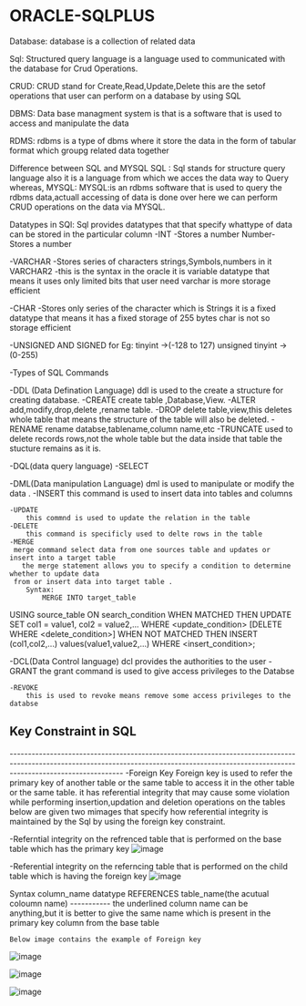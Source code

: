 # ORACLE-SQLPLUS
Database:
database is a collection of related data

Sql:
Structured query language is a language used to communicated with the database for Crud Operations.

CRUD:
CRUD stand for Create,Read,Update,Delete this are the setof operations that user can perform on a database by using SQL 

DBMS:
Data base managment system is that is a software that is used  to access and manipulate the data 

RDMS:
rdbms is a type of dbms where it store the data in the form of tabular format which groupg related data together

Difference between SQL and MYSQL
	SQL :
	Sql stands for structure query language also it is a language from which we acces the data way to Query 
	whereas,
	MYSQL:
	MYSQL:is an rdbms software that is used to query the rdbms data,actuall accessing of data is done over here
	we can perform CRUD operations on the data via MYSQL.

Datatypes in SQl:
Sql provides datatypes that that specify whattype of data can be stored in the particular column
-INT -Stores a number
 Number-Stores a number

-VARCHAR -Stores series of characters strings,Symbols,numbers in it
 VARCHAR2 -this is the syntax in the oracle
 it is variable datatype that means it uses only limited bits that user need  varchar is more storage efficient

-CHAR -Stores only series of the character which is Strings
  it is a fixed datatype that means it has a fixed storage of 255 bytes
  char is not so storage efficient

-UNSIGNED AND SIGNED
	for Eg:
		tinyint ->(-128 to 127)
	unsigned tinyint ->(0-255)

-Types of SQL Commands
	
-DDL (Data Defination Language)
	ddl is used to the create a structure for creating database.
		-CREATE
		  create table ,Database,View.
		-ALTER
		add,modify,drop,delete ,rename table.
		-DROP
		 delete table,view,this deletes whole table that means the structure of the table will also
		 be deleted.
		-RENAME
		 rename databse,tablename,column name,etc
		-TRUNCATE
		 used to delete records rows,not the whole table but the data inside that table 
		 the stucture remains as it is.

-DQL(data query language)
	-SELECT 


-DML(Data manipulation Language)
	dml is used to manipulate or modify the data .
	-INSERT
		this command is used to insert data into tables and columns

	-UPDATE
		this commnd is used to update the relation in the table
	-DELETE
		this command is specificly used to delte rows in the table
	-MERGE
	 merge command select data from one sources table and updates or insert into a target table 
       the merge statement allows you to specify a condition to determine whether to update data 		
	 from or insert data into target table .
		Syntax:
			MERGE INTO target_table 
		
USING source_table 
ON search_condition
    WHEN MATCHED THEN
        UPDATE SET col1 = value1, col2 = value2,...
        WHERE <update_condition>
        [DELETE WHERE <delete_condition>]
    WHEN NOT MATCHED THEN
        INSERT (col1,col2,...)
        values(value1,value2,...)
        WHERE <insert_condition>; 

-DCL(Data Control language)
	dcl provides the authorities to the user
	-GRANT
		the grant command is used to give access privileges to the Databse
	
	-REVOKE
		this is used to revoke means remove some access privileges to the databse
		
<h2>Key Constraint in SQL</h2>
-------------------------------------------------------------------------------------------------------------------------------------------------------------------------------------------
-Foreign Key
	Foreign key is used to refer the primary key of another table or the same table to access it in the other table or the same table.
	it has referential integrity that may cause some violation while performing insertion,updation and deletion operations on the tables
	below are given two mimages that specify how referential integrity is maintained by the Sql by using the foreign key constraint.
	

-Referntial integrity on the refrenced table that is performed on the base table which has the primary key
![image](https://user-images.githubusercontent.com/64660852/229362071-7598cc27-7712-4311-9b7a-eae10ffba764.png)

-Referential integrity on the referncing table that is performed on the child table which is having the foreign key
![image](https://user-images.githubusercontent.com/64660852/229362445-4880b95a-9f2b-437f-8554-6ce196cffb5a.png)

Syntax 
	column_name  datatype REFERENCES table_name(the acutual coloumn name) 
	-----------
	the underlined column name can be anything,but it is better to give the same name which is present in the primary key column from the base table
	
	Below image contains the example of Foreign key
	
![image](https://user-images.githubusercontent.com/64660852/229362820-8314951c-6dba-4a3a-a403-5cbd73069c89.png)

![image](https://user-images.githubusercontent.com/64660852/229362851-b554655e-ac82-4163-bfd4-316ed01aec6c.png)

![image](https://user-images.githubusercontent.com/64660852/229362865-9627a63c-f11b-499d-b0c9-ae569e59e9c1.png)




